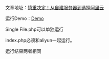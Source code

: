 文章地址：[慎重决定！从自建服务器到选择阿里云](https://blog.csdn.net/kajweb/article/details/54933451)  

运行Demo：[Demo](http://t.cn/RJiVM90?aliyunCDN)  

Single File.php可以单独运行

index.php必须和aliyun一起运行。

运行结果两者相同
